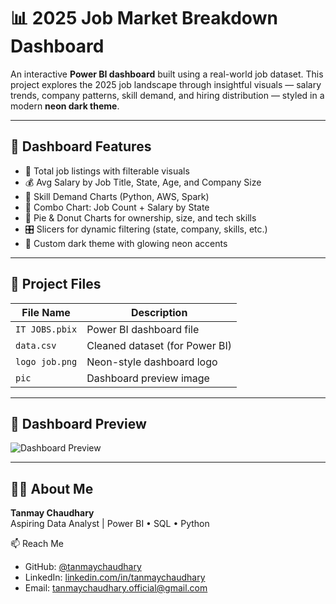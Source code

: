 # 📊 2025 Job Market Breakdown Dashboard

An interactive **Power BI dashboard** built using a real-world job dataset. This project explores the 2025 job landscape through insightful visuals — salary trends, company patterns, skill demand, and hiring distribution — styled in a modern **neon dark theme**.

---

## 🧩 Dashboard Features

- 🎯 Total job listings with filterable visuals
- 💰 Avg Salary by Job Title, State, Age, and Company Size
- 🧠 Skill Demand Charts (Python, AWS, Spark)
- 📍 Combo Chart: Job Count + Salary by State
- 🍩 Pie & Donut Charts for ownership, size, and tech skills
- 🎛️ Slicers for dynamic filtering (state, company, skills, etc.)
- 🎨 Custom dark theme with glowing neon accents

---

## 📁 Project Files

| File Name                              | Description                        |
|----------------------------------------|------------------------------------|
| `IT JOBS.pbix`                         | Power BI dashboard file            |
| `data.csv`                             | Cleaned dataset (for Power BI)     |
| `logo job.png`                         | Neon-style dashboard logo          |
| `pic`                                  | Dashboard preview image            |

---

## 📸 Dashboard Preview

![Dashboard Preview](pic.png)

---

## 👨‍💻 About Me

**Tanmay Chaudhary**  
Aspiring Data Analyst | Power BI • SQL • Python  

📫 Reach Me  
- GitHub: [@tanmaychaudhary](https://github.com/tanmaychaudhary)  
- LinkedIn: [linkedin.com/in/tanmaychaudhary](https://www.linkedin.com/in/tanmaychaudhary)  
- Email: tanmaychaudhary.official@gmail.com



